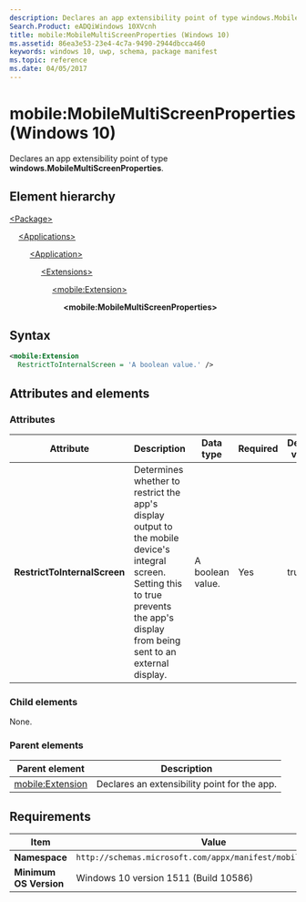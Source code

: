 ```yaml
---
description: Declares an app extensibility point of type windows.MobileMultiScreenProperties.
Search.Product: eADQiWindows 10XVcnh
title: mobile:MobileMultiScreenProperties (Windows 10)
ms.assetid: 86ea3e53-23e4-4c7a-9490-2944dbcca460
keywords: windows 10, uwp, schema, package manifest
ms.topic: reference
ms.date: 04/05/2017
---
```


# mobile:MobileMultiScreenProperties (Windows 10)

Declares an app extensibility point of type **windows.MobileMultiScreenProperties**.

## Element hierarchy

[\<Package\>](element-package.md)

&nbsp;&nbsp;&nbsp;&nbsp;[\<Applications\>](element-applications.md)

&nbsp;&nbsp;&nbsp;&nbsp; &nbsp;&nbsp;&nbsp;&nbsp;[\<Application\>](element-application.md)

&nbsp;&nbsp;&nbsp;&nbsp; &nbsp;&nbsp;&nbsp;&nbsp; &nbsp;&nbsp;&nbsp;&nbsp;[\<Extensions\>](element-extensions.md)

&nbsp;&nbsp;&nbsp;&nbsp; &nbsp;&nbsp;&nbsp;&nbsp; &nbsp;&nbsp;&nbsp;&nbsp; &nbsp;&nbsp;&nbsp;&nbsp;[\<mobile:Extension\>](element-mobile-extension-manual.md)

&nbsp;&nbsp;&nbsp;&nbsp; &nbsp;&nbsp;&nbsp;&nbsp; &nbsp;&nbsp;&nbsp;&nbsp; &nbsp;&nbsp;&nbsp;&nbsp; &nbsp;&nbsp;&nbsp;&nbsp;**\<mobile:MobileMultiScreenProperties\>**

## Syntax

```xml
<mobile:Extension
  RestrictToInternalScreen = 'A boolean value.' />
```

## Attributes and elements

### Attributes

| Attribute | Description | Data type | Required | Default value |
|-|-|-|-|-|
| **RestrictToInternalScreen** | Determines whether to restrict the app's display output to the mobile device's integral screen. Setting this to true prevents the app's display from being sent to an external display. | A boolean value. | Yes | true |

### Child elements

None.

### Parent elements

| Parent element | Description |
|-|-|
| [mobile:Extension](element-mobile-extension-manual.md) | Declares an extensibility point for the app. |

## Requirements

| Item  | Value  |
|--|--|
| **Namespace** | `http://schemas.microsoft.com/appx/manifest/mobile/windows10` |
| **Minimum OS Version** | Windows 10 version 1511 (Build 10586) |
